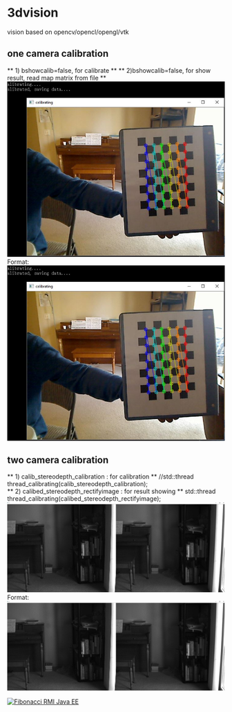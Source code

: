 # 3dvision
 vision based on opencv/opencl/opengl/vtk
 
## one camera calibration
** 1) bshowcalib=false, for calibrate **
** 2)bshowcalib=false,  for show result, read map matrix from file **
 ![GitHub Logo](https://github.com/choybeen/3dvision/blob/main/calibration/Capture.JPG)
Format: ![Alt Text](https://github.com/choybeen/3dvision/blob/main/calibration/Capture.JPG)

## two camera calibration
** 1)  calib_stereodepth_calibration : for calibration **
	//std::thread thread_calibrating(calib_stereodepth_calibration);  
** 2)  calibed_stereodepth_rectifyimage  :  for result showing **
	std::thread thread_calibrating(calibed_stereodepth_rectifyimage);    
 ![GitHub Logo](https://github.com/choybeen/3dvision/blob/main/calibration/Capture5.JPG)
Format: ![Alt Text](https://github.com/choybeen/3dvision/blob/main/calibration/Capture5.JPG)

[![Fibonacci RMI Java EE](http://img.youtube.com/vi/nX_inqaAzOI/0.jpg)](https://www.youtube.com/watch?v=nX_inqaAzOI&feature=youtu.be&hd=1 "RMI Fibonacci Java")

